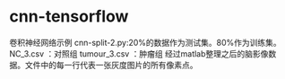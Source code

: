 # cnn-tensorflow
卷积神经网络示例
cnn-split-2.py:20%的数据作为测试集。80%作为训练集。
NC_3.csv ：对照组
tumour_3.csv ：肿瘤组
经过matlab整理之后的脑影像数据。文件中的每一行代表一张灰度图片的所有像素点。



